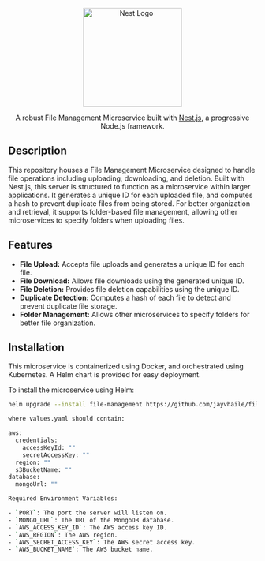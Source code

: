 <p align="center">
  <a href="https://nestjs.com/" target="blank"><img src="https://nestjs.com/img/logo-small.svg" width="200" alt="Nest Logo" /></a>
</p>

<p align="center">
    A robust File Management Microservice built with <a href="http://nestjs.com/" target="_blank">Nest.js</a>, a progressive Node.js framework.
</p>

## Description

This repository houses a File Management Microservice designed to handle file operations including uploading,
downloading, and deletion. Built with Nest.js, this server is structured to function as a microservice within larger
applications. It generates a unique ID for each uploaded file, and computes a hash to prevent duplicate files from being
stored. For better organization and retrieval, it supports folder-based file management, allowing other microservices to
specify folders when uploading files.

## Features

- **File Upload:** Accepts file uploads and generates a unique ID for each file.
- **File Download:** Allows file downloads using the generated unique ID.
- **File Deletion:** Provides file deletion capabilities using the unique ID.
- **Duplicate Detection:** Computes a hash of each file to detect and prevent duplicate file storage.
- **Folder Management:** Allows other microservices to specify folders for better file organization.

## Installation

This microservice is containerized using Docker, and orchestrated using Kubernetes. A Helm chart is provided for easy
deployment.

To install the microservice using Helm:

```bash
helm upgrade --install file-management https://github.com/jayvhaile/file-management-microservice/releases/download/latest-release/file-management-0.1.0.tgz -f values.yaml

where values.yaml should contain:

aws:
  credentials:
    accessKeyId: ""
    secretAccessKey: ""
  region: ""
  s3BucketName: ""
database:
  mongoUrl: ""

Required Environment Variables:

- `PORT`: The port the server will listen on.
- `MONGO_URL`: The URL of the MongoDB database.
- `AWS_ACCESS_KEY_ID`: The AWS access key ID.
- `AWS_REGION`: The AWS region.
- `AWS_SECRET_ACCESS_KEY`: The AWS secret access key.
- `AWS_BUCKET_NAME`: The AWS bucket name.
